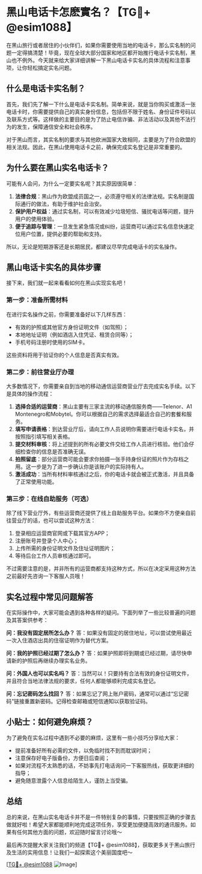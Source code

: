 # 黑山电话卡怎麽實名？【TG💪+ @esim1088】

在黑山旅行或者居住的小伙伴们，如果你需要使用当地的电话卡，那么实名制的问题一定得搞清楚！毕竟，现在全球大部分国家和地区都开始推行电话卡实名制，黑山也不例外。今天就来给大家详细讲解一下黑山电话卡实名的具体流程和注意事项，让你轻松搞定实名问题。

## 什么是电话卡实名制？

首先，我们先了解一下什么是电话卡实名制。简单来说，就是当你购买或激活一张电话卡时，你需要提供自己的真实身份信息，包括但不限于姓名、身份证件号码以及联系方式等。这样做的主要目的是为了防止电信诈骗、非法活动以及其他不法行为的发生，保障通信安全和社会秩序。

对于黑山而言，其实名制的要求与其他欧洲国家大致相同，主要是为了符合欧盟的相关法规。因此，在黑山使用电话卡之前，确保完成实名登记是非常重要的。

## 为什么要在黑山实名电话卡？

可能有人会问，为什么一定要实名呢？其实原因很简单：

1. **法律合规**：黑山作为欧盟成员国之一，必须遵守相关的法律法规。实名制是国际通行的做法，有助于维护社会治安。
2. **保护用户权益**：通过实名制，可以有效减少垃圾短信、骚扰电话等问题，提升用户的使用体验。
3. **便于追踪与管理**：一旦发生紧急情况或纠纷，运营商可以通过实名信息快速定位用户位置，提供必要的帮助和支持。

所以，无论是短期游客还是长期居民，都建议尽早完成电话卡的实名操作。

## 黑山电话卡实名的具体步骤

接下来，我们就一起来看看如何在黑山实现实名吧！

### 第一步：准备所需材料

在进行实名操作之前，你需要准备好以下几样东西：
- 有效的护照或其他官方身份证明文件（如驾照）；
- 本地地址证明（例如酒店入住凭证、租赁合同等）；
- 手机号码注册时使用的SIM卡。

这些资料将用于验证你的个人信息是否真实有效。

### 第二步：前往营业厅办理

大多数情况下，你需要亲自到当地的移动通信运营商营业厅去完成实名手续。以下是具体的操作流程：

1. **选择合适的运营商**：黑山主要有三家主流的移动通信服务商——Telenor、A1 Montenegro和Mobytel。你可以根据自己的需求选择最适合自己的套餐和服务。
2. **填写申请表格**：到达营业厅后，请向工作人员说明你需要进行电话卡实名，并按照指引填写相关表格。
3. **提交材料审核**：将上述提到的所有必要文件交给工作人员进行核验。他们会仔细检查你的信息是否准确无误。
4. **拍照留底**：部分运营商可能会要求你拍摄一张手持身份证的照片作为存档之用。这一步是为了进一步确认你是该账户的实际持有人。
5. **激活成功**：当所有材料审核通过之后，你的电话卡就会被正式激活，并且具备了正常使用功能。

### 第三步：在线自助服务（可选）

除了线下营业厅外，有些运营商还提供了线上自助服务平台。如果你不方便亲自前往营业厅的话，也可以尝试这种方法：

1. 登录相应运营商官网或下载其官方APP；
2. 注册账号并登录个人中心；
3. 上传所需的身份证明文件及住址证明图片；
4. 等待后台工作人员审核通过即可。

不过需要注意的是，并非所有的运营商都支持这种方式，所以在决定采用这种方法之前最好先咨询一下客服人员哦！

## 实名过程中常见问题解答

在实际操作中，大家可能会遇到各种各样的疑问。下面列举了一些比较普遍的问题及其答案供参考：

**问：我没有固定居所怎么办？**
答：如果没有固定的居住地址，可以尝试使用最近一次入住酒店出具的住宿证明作为替代方案。

**问：我的护照已经过期了怎么办？**
答：如果护照即将到期或已经过期，请尽快申请新的护照后再继续办理实名业务。

**问：外国人也可以实名吗？**
答：当然可以！只要持有合法有效的身份证明文件，并且符合当地法律法规的要求，任何人都能够顺利完成实名登记。

**问：忘记密码怎么找回？**
答：如果忘记了网上账户密码，通常可以通过“忘记密码”链接重置新密码。记得检查邮箱或短信通知以获取验证码。

## 小贴士：如何避免麻烦？

为了避免在实名过程中遇到不必要的麻烦，这里有一些小技巧分享给大家：

- 提前准备好所有必需的文件，以免临时找不到而耽误时间；
- 注意保存好电子版备份，方便日后查阅；
- 如果对流程不太熟悉的话，不妨事先打电话询问一下客服热线，获取更详细的指导；
- 避免随意泄露个人信息给陌生人，谨防上当受骗。

## 总结

总的来说，在黑山实名电话卡并不是一件特别复杂的事情，只要按照正确的步骤去做就好啦！希望大家都能顺利地完成这项任务，享受更加便捷高效的通讯服务。如果有任何其他方面的问题，欢迎随时留言讨论哦～

最后再次提醒大家关注我们的频道【TG💪+ @esim1088】，获取更多关于黑山旅行及生活的实用信息！让我们一起探索这个美丽国度吧～

[[TG💪+ @esim1088](https://t.me/s/esim1088) ![Image](https://i.postimg.cc/4NQfJmqS/Snipaste-2025-05-13-00-14-12.png)]